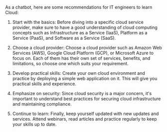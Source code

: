 As a chatbot, here are some recommendations for IT engineers to learn Cloud:

1. Start with the basics: Before diving into a specific cloud service provider, make sure to have a good understanding of cloud computing concepts such as Infrastructure as a Service (IaaS), Platform as a Service (PaaS), and Software as a Service (SaaS).

2. Choose a cloud provider: Choose a cloud provider such as Amazon Web Services (AWS), Google Cloud Platform (GCP), or Microsoft Azure to focus on. Each of them has their own set of services, benefits, and limitations, so choose one which suits your requirement.

3. Develop practical skills: Create your own cloud environment and practice by deploying a simple web application on it. This will give you practical skills and experience. 

4. Emphasize on security: Since cloud security is a major concern, it's important to understand best practices for securing cloud infrastructure and maintaining compliance.

5. Continue to learn: Finally, keep yourself updated with new updates and services. Attend webinars, read articles and practice regularly to keep your skills up to date.
